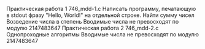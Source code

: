 Практическая работа 1
746_mdd-1.c
Написать программу, печатающую в stdout фразу "Hello, World!" на отдельной строке.
Найти сумму чисел
Возведение числа в степень
Вводимые числа не превосходят по модулю 2147483647
Практическая работа 2
746_mdd-2.c
Однопроходные алгоритмы
Вводимые числа не превосходят по модулю 2147483647
